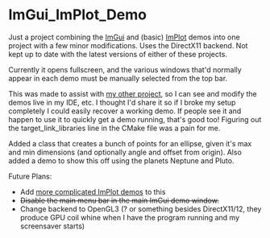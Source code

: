 # ImGui_ImPlot_Demo
Just a project combining the [ImGui](https://github.com/ocornut/imgui) and (basic) [ImPlot](https://github.com/epezent/implot) demos into one project with a few minor modifications. 
Uses the DirectX11 backend. Not kept up to date with the latest versions of either of these projects.

Currently it opens fullscreen, and the various windows that'd normally appear in each demo must be manually selected from the top bar.

This was made to assist with [my other project](https://github.com/PenRockCard/Voyageur), so I can see and modify the demos live in my IDE, etc. 
I thought I'd share it so if I broke my setup completely I could easily recover a working demo. 
If people see it and happen to use it to quickly get a demo running, that's good too! Figuring out the target_link_libraries line in the CMake file was a pain for me. 

Added a class that creates a bunch of points for an ellipse, given it's max and min dimensions (and optionally angle and offset from origin). Also added a demo to show this off using the planets Neptune and Pluto.

Future Plans:
- Add [more complicated ImPlot demos](https://github.com/epezent/implot_demos) to this
- ~~Disable the main menu bar in the main ImGui demo window.~~
- Change backend to OpenGL3 (? or something besides DirectX11/12, they produce GPU coil whine when I have the program running and my screensaver starts) 
